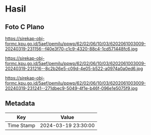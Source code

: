 # Hasil

## Foto C Plano

https://sirekap-obj-formc.kpu.go.id/5aef/pemilu/ppwp/62/02/06/10/03/6202061003009-20240319-231156--f40e3f70-c1c9-4320-88c4-1cd571448fc6.jpg

https://sirekap-obj-formc.kpu.go.id/5aef/pemilu/ppwp/62/02/06/10/03/6202061003009-20240319-231216--8c2b26e5-c09d-4e05-b522-a0974a0a0ed6.jpg

https://sirekap-obj-formc.kpu.go.id/5aef/pemilu/ppwp/62/02/06/10/03/6202061003009-20240319-231241--271dbec9-5049-4f1e-b46f-096e1e5075f9.jpg


## Metadata

| Key        | Value               |
| ---------- | ------------------- |
| Time Stamp | 2024-03-19 23:30:00 |



